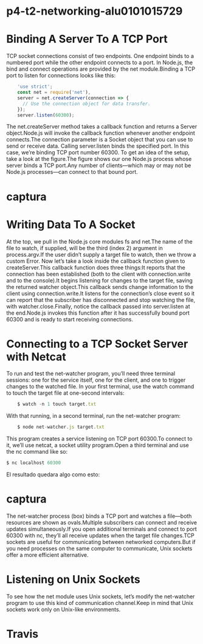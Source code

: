 # p4-t2-networking-alu0101015729
# Binding A Server To A TCP Port 
TCP socket connections consist of two endpoints. One endpoint binds to a numbered port while the other endpoint connects to a port.
In Node.js, the bind and connect operations are provided by the net module.Binding a TCP port to listen for connections looks like this:
```javascript
    'use strict';
    const net = require('net'),
    server = net.createServer(connection => {
      // Use the connection object for data transfer.
    });
    server.listen(60300);
```
The net.createServer method takes a callback function and returns a Server object.Node.js will invoke the callback function whenever another endpoint connects.The connection parameter is a Socket object that you can use to send or receive data.
Calling server.listen binds the specified port. In this case, we’re binding TCP port number 60300. To get an idea of the setup, take a look at the figure.The figure shows our one Node.js process whose server binds a TCP port.Any number of clients—which may or may not be Node.js processes—can connect to that bound port.
# captura
# Writing Data To A Socket
At the top, we pull in the Node.js core modules fs and net.The name of the file to watch, if supplied, will be the third (index 2) argument in process.argv.If the user didn’t supply a target file to watch, then we throw a custom Error.
Now let’s take a look inside the callback function given to createServer.This callback function does three things:It reports that the connection has been established (both to the client with connection.write and to the console).It begins listening for changes to the target file, saving the returned watcher object.This callback sends change information to the client using connection.write.It listens for the connection’s close event so it can report that the subscriber has disconnected and stop watching the file, with watcher.close.Finally, notice the callback passed into server.listen at the end.Node.js invokes this function after it has successfully bound port 60300 and is ready to start receiving connections.

# Connecting to a TCP Socket Server with Netcat
To run and test the net-watcher program, you’ll need three terminal sessions: one for the service itself, one for the client, and one to trigger changes to the watched file.
In your first terminal, use the watch command to touch the target file at one-second intervals:           
```javascript
    $ watch -n 1 touch target.txt
```
With that running, in a second terminal, run the net-watcher program:
```javascript
    $ node net-watcher.js target.txt 
```
This program creates a service listening on TCP port 60300.To connect to it, we’ll use netcat, a socket utility program.Open a third terminal and use the nc command like so:
```javascript
$ nc localhost 60300
```
El resultado quedara algo como esto:
# captura
The net-watcher process (box) binds a TCP port and watches a file—both resources are shown as ovals.Multiple subscribers can connect and receive updates simultaneously.If you open additional terminals and connect to port 60300 with nc, they’ll all receive updates when the target file changes.TCP sockets are useful for communicating between networked computers.But if you need processes on the same computer to communicate, Unix sockets offer a more efficient alternative.
# Listening on Unix Sockets
To see how the net module uses Unix sockets, let’s modify the net-watcher program to use this kind of communication channel.Keep in mind that Unix sockets work only on Unix-like environments.
# Travis
